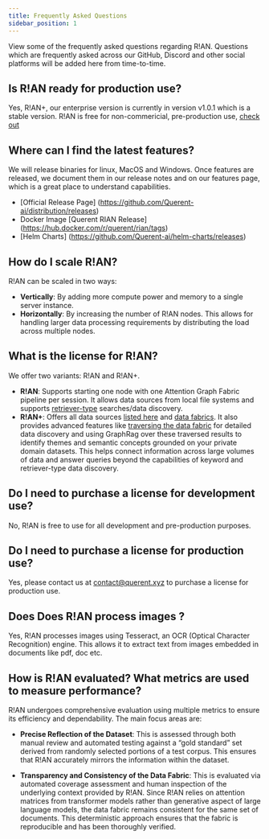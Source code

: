 ```yaml
---
title: Frequently Asked Questions
sidebar_position: 1
---
```


View some of the frequently asked questions regarding R!AN. Questions which are frequently asked across our GitHub, Discord and other social platforms will be added here from time-to-time.

## Is R!AN ready for production use?

Yes, R!AN+, our enterprise version is currently in version v1.0.1 which is a stable version.
R!AN is free for non-commericial, pre-production use, [check out ](https://github.com/Querent-ai/distribution/blob/main/LICENSE)


## Where can I find the latest features?

We will release binaries for linux, MacOS and Windows. Once features are released, we document them in our release notes and on our features page, which is a great place to understand capabilities.
- [Official Release Page] (https://github.com/Querent-ai/distribution/releases) 
- Docker Image [Querent RIAN Release] (https://hub.docker.com/r/querent/rian/tags)
- [Helm Charts] (https://github.com/Querent-ai/helm-charts/releases) 


## How do I scale R!AN?
R!AN can be scaled in two ways:

- **Vertically**: By adding more compute power and memory to a single server instance.
- **Horizontally**: By increasing the number of R!AN nodes. This allows for handling larger data processing requirements by distributing the load across multiple nodes.


## What is the license for R!AN?
We offer two variants: R!AN and R!AN+.

- **R!AN**: Supports starting one node with one Attention Graph Fabric pipeline per session. It allows data sources from local file systems and supports [retriever-type](../features/retriever_traversar_review.md) searches/data discovery.
- **R!AN+**: Offers all data sources [listed here](../working-with-rian/data_sources.md) and [data fabrics](../features/explore_data_fabric.md). It also provides advanced features like [traversing the data fabric](../features/retriever_traversar_review.md) for detailed data discovery and using GraphRag over these traversed results to identify themes and semantic concepts grounded on your private domain datasets. This helps connect information across large volumes of data and answer queries beyond the capabilities of keyword and retriever-type data discovery.

## Do I need to purchase a license for development use?
No, R!AN is free to use for all development and pre-production purposes.

## Do I need to purchase a license for production use?
Yes, please contact us at contact@querent.xyz to purchase a license for production use.

## Does Does R!AN process images ?
Yes, R!AN processes images using Tesseract, an OCR (Optical Character Recognition) engine. This allows it to extract text from images embedded in documents like pdf, doc etc.

## How is R!AN evaluated? What metrics are used to measure performance?
R!AN undergoes comprehensive evaluation using multiple metrics to ensure its efficiency and dependability. The main focus areas are:

- **Precise Reflection of the Dataset**: This is assessed through both manual review and automated testing against a “gold standard” set derived from randomly selected portions of a test corpus. This ensures that R!AN accurately mirrors the information within the dataset.

- **Transparency and Consistency of the Data Fabric**: This is evaluated via automated coverage assessment and human inspection of the underlying context provided by R!AN. Since R!AN relies on attention matrices from transformer models rather than generative aspect of large language models, the data fabric remains consistent for the same set of documents. This deterministic approach ensures that the fabric is reproducible and has been thoroughly verified.

